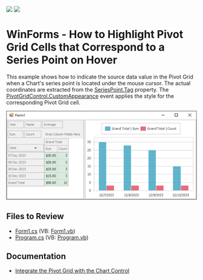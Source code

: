 <!-- default badges list -->
[![](https://img.shields.io/badge/Open_in_DevExpress_Support_Center-FF7200?style=flat-square&logo=DevExpress&logoColor=white)](https://supportcenter.devexpress.com/ticket/details/E2929)
[![](https://img.shields.io/badge/📖_How_to_use_DevExpress_Examples-e9f6fc?style=flat-square)](https://docs.devexpress.com/GeneralInformation/403183)
<!-- default badges end -->

# WinForms - How to Highlight Pivot Grid Cells that Correspond to a Series Point on Hover

This example shows how to indicate the source data value in the Pivot Grid when a Chart's series point is located under the mouse cursor. The actual coordinates are extracted from the [SeriesPoint.Tag](https://documentation.devexpress.com/#CoreLibraries/DevExpressXtraChartsSeriesPoint_Tagtopic) property. The [PivotGridControl.CustomAppearance](https://docs.devexpress.com/WindowsForms/DevExpress.XtraPivotGrid.PivotGridControl.CustomAppearance) event applies the style for the corresponding Pivot Grid cell.

![Chart](./images/chart.png)

## Files to Review

* [Form1.cs](./CS/WindowsApplication53/Form1.cs) (VB: [Form1.vb](./VB/WindowsApplication53/Form1.vb))
* [Program.cs](./CS/WindowsApplication53/Program.cs) (VB: [Program.vb](./VB/WindowsApplication53/Program.vb))

## Documentation 

* [Integrate the Pivot Grid with the Chart Control](https://docs.devexpress.com/WindowsForms/8748/controls-and-libraries/pivot-grid/data-analysis/integration-with-the-chart-control)
